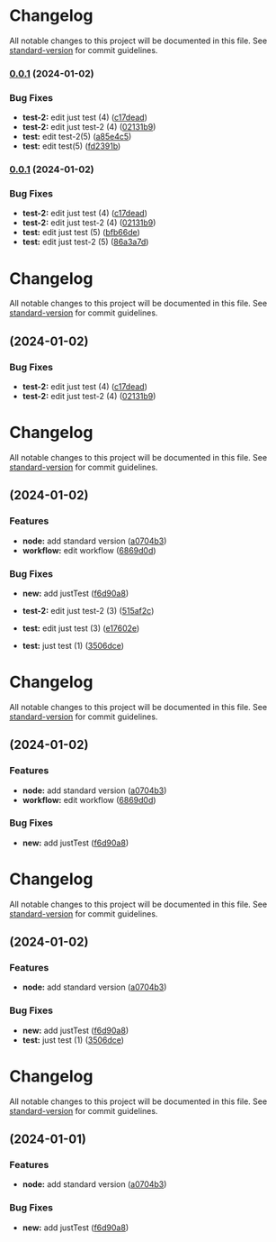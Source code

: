 # Changelog

All notable changes to this project will be documented in this file. See [standard-version](https://github.com/conventional-changelog/standard-version) for commit guidelines.

### [0.0.1](https://github.com/danggro/multi-container-deploy-test/compare/v0.1.15...v0.0.1) (2024-01-02)


### Bug Fixes

* **test-2:** edit just test (4) ([c17dead](https://github.com/danggro/multi-container-deploy-test/commit/c17deade9d91005943641c2ea5181ab834892ada))
* **test-2:** edit just test-2 (4) ([02131b9](https://github.com/danggro/multi-container-deploy-test/commit/02131b90b447b362403ac8ec7c0555f97d4a70ea))
* **test:** edit test-2(5) ([a85e4c5](https://github.com/danggro/multi-container-deploy-test/commit/a85e4c5a6629eb30010b47ca8e3012662fe91c67))
* **test:** edit test(5) ([fd2391b](https://github.com/danggro/multi-container-deploy-test/commit/fd2391b27d9e15149f6e197480b3656905b263a3))

### [0.0.1](https://github.com/danggro/multi-container-deploy-test/compare/v0.1.15...v0.0.1) (2024-01-02)


### Bug Fixes

* **test-2:** edit just test (4) ([c17dead](https://github.com/danggro/multi-container-deploy-test/commit/c17deade9d91005943641c2ea5181ab834892ada))
* **test-2:** edit just test-2 (4) ([02131b9](https://github.com/danggro/multi-container-deploy-test/commit/02131b90b447b362403ac8ec7c0555f97d4a70ea))
* **test:** edit just test (5) ([bfb66de](https://github.com/danggro/multi-container-deploy-test/commit/bfb66de1cf4d388da31fb2a8d8fa84b58b9065f2))
* **test:** edit just test-2 (5) ([86a3a7d](https://github.com/danggro/multi-container-deploy-test/commit/86a3a7df1ceedb7f3809feeb9e35dd91b3d5bcfa))

# Changelog

All notable changes to this project will be documented in this file. See [standard-version](https://github.com/conventional-changelog/standard-version) for commit guidelines.

## [](https://github.com/danggro/multi-container-deploy-test/compare/v0.1.15...v) (2024-01-02)


### Bug Fixes

* **test-2:** edit just test (4) ([c17dead](https://github.com/danggro/multi-container-deploy-test/commit/c17deade9d91005943641c2ea5181ab834892ada))
* **test-2:** edit just test-2 (4) ([02131b9](https://github.com/danggro/multi-container-deploy-test/commit/02131b90b447b362403ac8ec7c0555f97d4a70ea))

# Changelog

All notable changes to this project will be documented in this file. See [standard-version](https://github.com/conventional-changelog/standard-version) for commit guidelines.

## [](https://github.com/danggro/multi-container-deploy-test/compare/v0.1.12...v) (2024-01-02)


### Features

* **node:** add standard version ([a0704b3](https://github.com/danggro/multi-container-deploy-test/commit/a0704b384232599a25dbcafa67e6f59d743602ea))
* **workflow:** edit workflow ([6869d0d](https://github.com/danggro/multi-container-deploy-test/commit/6869d0d343a4bc8d1d2e957e9320e22d3cfc63ee))


### Bug Fixes

* **new:** add justTest ([f6d90a8](https://github.com/danggro/multi-container-deploy-test/commit/f6d90a871ca8eaf9cc790bc255fd207cdf36690d))

* **test-2:** edit just test-2 (3) ([515af2c](https://github.com/danggro/multi-container-deploy-test/commit/515af2ce090639e8898f62f909d286aaabc634d6))
* **test:** edit just test (3) ([e17602e](https://github.com/danggro/multi-container-deploy-test/commit/e17602e7c0963a0c4b36c154fae613ab0f957c54))
* **test:** just test (1) ([3506dce](https://github.com/danggro/multi-container-deploy-test/commit/3506dcef17a1f1569c9b16ab81c5ac061ac5e111))

# Changelog

All notable changes to this project will be documented in this file. See [standard-version](https://github.com/conventional-changelog/standard-version) for commit guidelines.

## [](https://github.com/danggro/multi-container-deploy-test/compare/v0.1.12...v) (2024-01-02)


### Features

* **node:** add standard version ([a0704b3](https://github.com/danggro/multi-container-deploy-test/commit/a0704b384232599a25dbcafa67e6f59d743602ea))
* **workflow:** edit workflow ([6869d0d](https://github.com/danggro/multi-container-deploy-test/commit/6869d0d343a4bc8d1d2e957e9320e22d3cfc63ee))


### Bug Fixes

* **new:** add justTest ([f6d90a8](https://github.com/danggro/multi-container-deploy-test/commit/f6d90a871ca8eaf9cc790bc255fd207cdf36690d))

# Changelog

All notable changes to this project will be documented in this file. See [standard-version](https://github.com/conventional-changelog/standard-version) for commit guidelines.

## [](https://github.com/danggro/multi-container-deploy-test/compare/v0.1.12...v) (2024-01-02)


### Features

* **node:** add standard version ([a0704b3](https://github.com/danggro/multi-container-deploy-test/commit/a0704b384232599a25dbcafa67e6f59d743602ea))


### Bug Fixes

* **new:** add justTest ([f6d90a8](https://github.com/danggro/multi-container-deploy-test/commit/f6d90a871ca8eaf9cc790bc255fd207cdf36690d))
* **test:** just test (1) ([3506dce](https://github.com/danggro/multi-container-deploy-test/commit/3506dcef17a1f1569c9b16ab81c5ac061ac5e111))

# Changelog

All notable changes to this project will be documented in this file. See [standard-version](https://github.com/conventional-changelog/standard-version) for commit guidelines.

## [](https://github.com/danggro/multi-container-deploy-test/compare/v0.1.12...v) (2024-01-01)


### Features

* **node:** add standard version ([a0704b3](https://github.com/danggro/multi-container-deploy-test/commit/a0704b384232599a25dbcafa67e6f59d743602ea))


### Bug Fixes

* **new:** add justTest ([f6d90a8](https://github.com/danggro/multi-container-deploy-test/commit/f6d90a871ca8eaf9cc790bc255fd207cdf36690d))
